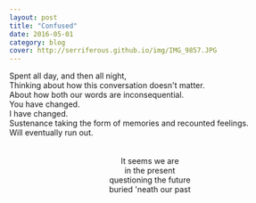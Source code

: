 ```yaml
---
layout: post
title: "Confused"
date: 2016-05-01
category: blog
cover: http://serriferous.github.io/img/IMG_9857.JPG
---
```

<div class="row">
<div class="col-md-8 col-md-offset-2">
<div class="row">
<div class="col-md-12">
Spent all day, and then all night, <br>
Thinking about how this conversation doesn't matter. <br>
About how both our words are inconsequential. <br>
You have changed. <br>
I have changed. <br>
Sustenance taking the form of memories and recounted feelings.<br>
Will eventually run out.<br>
<br>
<br>
<center>
It seems we are <br>
in the present<br>
questioning the future<br>
buried 'neath our past<br>
</center>
</div>
</div>
</div> 
</div>



